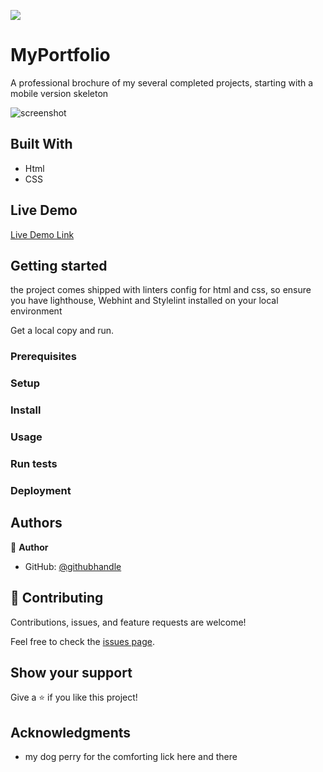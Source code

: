 ![](https://img.shields.io/badge/Microverse-blueviolet)

# MyPortfolio
A professional brochure of my several completed projects, starting with a mobile version skeleton

![screenshot](https://res.cloudinary.com/dj7y9zirl/image/upload/v1750265603/portfolio_website_homepage.png)

## Built With

- Html
- CSS

## Live Demo

[Live Demo Link](https://see-why.github.io/MyPortfolio/)

## Getting started
the project comes shipped with linters config for html and css, so ensure you have lighthouse, Webhint
and Stylelint installed on your local environment

Get a local copy and run.

### Prerequisites

### Setup

### Install

### Usage

### Run tests

### Deployment

## Authors

👤 **Author**

- GitHub: [@githubhandle](https://github.com/see-why)

## 🤝 Contributing

Contributions, issues, and feature requests are welcome!

Feel free to check the [issues page](../../issues/).

## Show your support

Give a ⭐️ if you like this project!

## Acknowledgments

- my dog perry for the comforting lick here and there 